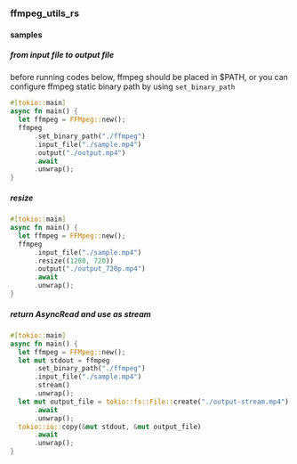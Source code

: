 ### ffmpeg_utils_rs

#### samples

##### from input file to output file

before running codes below, ffmpeg should be placed in $PATH,
or you can configure ffmpeg static binary path by using `set_binary_path`

```rust
#[tokio::main]
async fn main() {
  let ffmpeg = FFMpeg::new();
  ffmpeg
      .set_binary_path("./ffmpeg")
      .input_file("./sample.mp4")
      .output("./output.mp4")
      .await
      .unwrap();
}
```

##### resize

```rust
#[tokio::main]
async fn main() {
  let ffmpeg = FFMpeg::new();
  ffmpeg
      .input_file("./sample.mp4")
      .resize((1280, 720))
      .output("./output_720p.mp4")
      .await
      .unwrap();
}
```

##### return AsyncRead and use as stream

```rust
#[tokio::main]
async fn main() {
  let ffmpeg = FFMpeg::new();
  let mut stdout = ffmpeg
      .set_binary_path("./ffmpeg")
      .input_file("./sample.mp4")
      .stream()
      .unwrap();
  let mut output_file = tokio::fs::File::create("./output-stream.mp4")
      .await
      .unwrap();
  tokio::io::copy(&mut stdout, &mut output_file)
      .await
      .unwrap();
}
```

